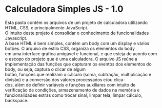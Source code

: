 <h1>Calculadora Simples JS - 1.0</h1>
<p>
  Esta pasta contém os arquivos de um projeto de calculadora utilizando HTML, CSS, e principalmente JavaScript.<br>
  O intuito deste projeto é consolidar o conhecimento de funcionalidades Javascript.<br>
  A base HTML é bem simples, contém um body com um display e vários botões. O arquivo de estilo CSS, organiza os elementos do body<br>
em uma interface gráfica amigável e funcional, e que esteja de acordo com o escopo do projeto que é uma calculadora.
  O arquivo JS reúne a implementação das funções que capturam os eventos dos elementos do body, ou seja, captura o clicar de algum<br>
botão, funções que realizam o cálculo (soma, subtração, multiplicação e divisão) e a conversão dos valores processados e/ou clica-<br>
dos, além de definir variáveis e funções auxiliares com intuito de verificação de condições, armazenamento de dados na memória e <br>
funcionalidades extras como trocar sinal, limpar tela, limpar cálculo, backspace.<br>
</p>
